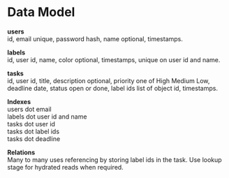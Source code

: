 # Data Model

**users**  
id, email unique, password hash, name optional, timestamps.

**labels**  
id, user id, name, color optional, timestamps, unique on user id and name.

**tasks**  
id, user id, title, description optional, priority one of High Medium Low, deadline date, status open or done, label ids list of object id, timestamps.

**Indexes**  
users dot email  
labels dot user id and name  
tasks dot user id  
tasks dot label ids  
tasks dot deadline

**Relations**  
Many to many uses referencing by storing label ids in the task. Use lookup stage for hydrated reads when required.
